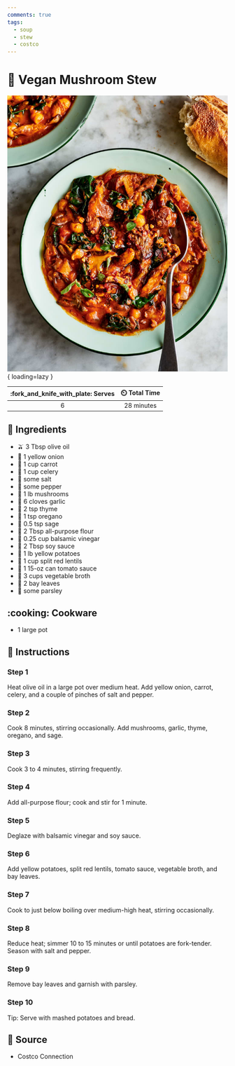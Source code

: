 ```yaml
---
comments: true
tags:
  - soup
  - stew
  - costco
---
```

# :mushroom: Vegan Mushroom Stew

![Vegan Mushroom Stew][1]{ loading=lazy }

| :fork_and_knife_with_plate: Serves | :timer_clock: Total Time |
|:----------------------------------:|:-----------------------: |
| 6 | 28 minutes |

## :salt: Ingredients

- :olive: 3 Tbsp olive oil
- :onion: 1 yellow onion
- :carrot: 1 cup carrot
- :leafy_green: 1 cup celery
- :salt: some salt
- :salt: some pepper
- :mushroom: 1 lb mushrooms
- :garlic: 6 cloves garlic
- :herb: 2 tsp thyme
- :herb: 1 tsp oregano
- :herb: 0.5 tsp sage
- :ear_of_rice: 2 Tbsp all-purpose flour
- :sake: 0.25 cup balsamic vinegar
- :takeout_box: 2 Tbsp soy sauce
- :potato: 1 lb yellow potatoes
- :curry: 1 cup split red lentils
- :tomato: 1 15-oz can tomato sauce
- :stew: 3 cups vegetable broth
- :fallen_leaf: 2 bay leaves
- :herb: some parsley

## :cooking: Cookware

- 1 large pot

## :pencil: Instructions

### Step 1

Heat olive oil in a large pot over medium heat. Add yellow onion, carrot, celery, and a couple of pinches of salt and
pepper.

### Step 2

Cook 8 minutes, stirring occasionally. Add mushrooms, garlic, thyme, oregano, and sage.

### Step 3

Cook 3 to 4 minutes, stirring frequently.

### Step 4

Add all-purpose flour; cook and stir for 1 minute.

### Step 5

Deglaze with balsamic vinegar and soy sauce.

### Step 6

Add yellow potatoes, split red lentils, tomato sauce, vegetable broth, and bay leaves.

### Step 7

Cook to just below boiling over medium-high heat, stirring occasionally.

### Step 8

Reduce heat; simmer 10 to 15 minutes or until potatoes are fork-tender. Season with salt and pepper.

### Step 9

Remove bay leaves and garnish with parsley.

### Step 10

Tip: Serve with mashed potatoes and bread.

## :link: Source

- Costco Connection

[1]: <../assets/images/vegan-mushroom-stew.jpg>
